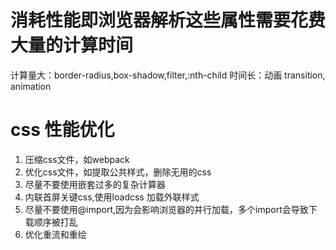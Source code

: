 # 消耗性能即浏览器解析这些属性需要花费大量的计算时间
计算量大：border-radius,box-shadow,filter,:nth-child
时间长：动画 transition, animation

# css 性能优化
1. 压缩css文件，如webpack
2. 优化css文件，如提取公共样式，删除无用的css
3. 尽量不要使用嵌套过多的复杂计算器
4. 内联首屏关键css,使用loadcss 加载外联样式
5. 尽量不要使用@import,因为会影响浏览器的并行加载，多个import会导致下载顺序被打乱
5. 优化重流和重绘